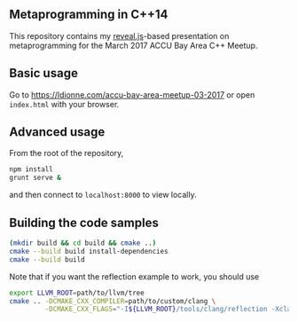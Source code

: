## Metaprogramming in C++14

This repository contains my [reveal.js][]-based presentation on metaprogramming
for the March 2017 ACCU Bay Area C++ Meetup.

## Basic usage
Go to https://ldionne.com/accu-bay-area-meetup-03-2017 or open `index.html`
with your browser.

## Advanced usage
From the root of the repository,
```sh
npm install
grunt serve &
```

and then connect to `localhost:8000` to view locally.

## Building the code samples

```sh
(mkdir build && cd build && cmake ..)
cmake --build build install-dependencies
cmake --build build
```

Note that if you want the reflection example to work, you should use

```sh
export LLVM_ROOT=path/to/llvm/tree
cmake .. -DCMAKE_CXX_COMPILER=path/to/custom/clang \
         -DCMAKE_CXX_FLAGS="-I${LLVM_ROOT}/tools/clang/reflection -Xclang -freflection"
```

<!-- Links -->
[reveal.js]: https://github.com/hakimel/reveal.js
